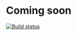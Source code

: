 # Coming soon
[![Build status](https://ci.appveyor.com/api/projects/status/0d7pkhx0kc6bp6mi/branch/master?svg=true)](https://ci.appveyor.com/project/mif007/reportdotnet/branch/master)
